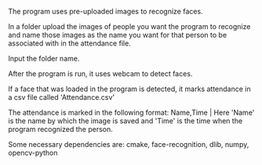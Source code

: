 The program uses pre-uploaded images to recognize faces.

In a folder upload the images of people you want the program to recognize and name those images as the name you want for that person to be associated with in the attendance file.

Input the folder name.

After the program is run, it uses webcam to detect faces.

If a face that was loaded in the program is detected, it marks attendance in a csv file called 'Attendance.csv'

The attendance is marked in the following format:
Name,Time | 
Here 'Name' is the name by which the image is saved and 'Time' is the time when the program recognized the person.

Some necessary dependencies are: cmake, face-recognition, dlib, numpy, opencv-python
